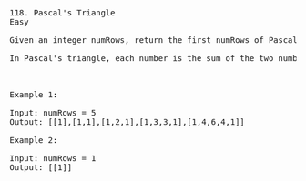 <pre>
118. Pascal's Triangle
Easy

Given an integer numRows, return the first numRows of Pascal's triangle.

In Pascal's triangle, each number is the sum of the two numbers directly above it as shown:

 

Example 1:

Input: numRows = 5
Output: [[1],[1,1],[1,2,1],[1,3,3,1],[1,4,6,4,1]]

Example 2:

Input: numRows = 1
Output: [[1]]
</pre>
